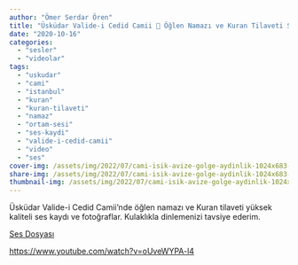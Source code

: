 ```yaml
---
author: "Ömer Serdar Ören"
title: "Üsküdar Valide-i Cedid Camii 🕌 Öğlen Namazı ve Kuran Tilaveti Ses Kaydı"
date: "2020-10-16"
categories: 
  - "sesler"
  - "videolar"
tags: 
  - "uskudar"
  - "cami"
  - "istanbul"
  - "kuran"
  - "kuran-tilaveti"
  - "namaz"
  - "ortam-sesi"
  - "ses-kaydi"
  - "valide-i-cedid-camii"
  - "video"
  - "ses"
cover-img: /assets/img/2022/07/cami-isik-avize-golge-aydinlik-1024x683-1.jpg
share-img: /assets/img/2022/07/cami-isik-avize-golge-aydinlik-1024x683-1.jpg
thumbnail-img: /assets/img/2022/07/cami-isik-avize-golge-aydinlik-1024x683-1.jpg
---
```


Üsküdar Valide-i Cedid Camii’nde öğlen namazı ve Kuran tilaveti yüksek kaliteli ses kaydı ve fotoğraflar. Kulaklıkla dinlemenizi tavsiye ederim.

[Ses Dosyası](/assets/sound/2020/10/uskudar-valide-i-cedid-camii-oglen-namazi-ve-kuran-tilaveti-ses-kaydi.mp3)

<https://www.youtube.com/watch?v=oUveWYPA-l4>
